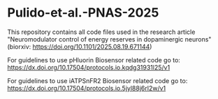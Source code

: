 # Pulido-et-al.-PNAS-2025
This repository contains all code files used in the research article "Neuromodulator control of energy reserves in dopaminergic neurons" (biorxiv: https://doi.org/10.1101/2025.08.19.671144) 


For guidelines to use pHluorin Biosensor related code go to: https://dx.doi.org/10.17504/protocols.io.kqdg31931l25/v1

For guidelines to use iATPSnFR2 Biosensor related code go to: https://dx.doi.org/10.17504/protocols.io.5jyl88j6rl2w/v1

